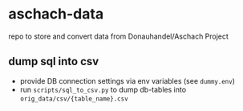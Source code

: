 # aschach-data
repo to store and convert data from Donauhandel/Aschach Project

## dump sql into csv

* provide DB connection settings via env variables (see `dummy.env`)
* run `scripts/sql_to_csv.py` to dump db-tables into `orig_data/csv/{table_name}.csv`